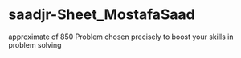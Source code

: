 # saadjr-Sheet_MostafaSaad
approximate of 850 Problem chosen precisely to boost your skills in problem solving
